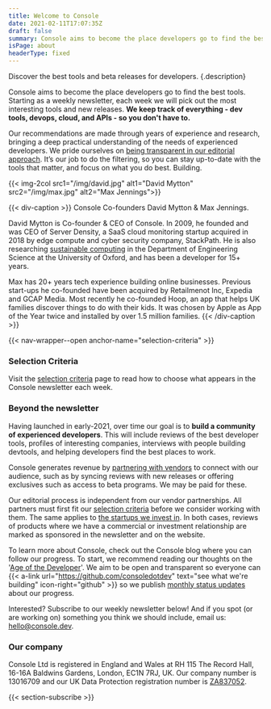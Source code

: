 ```yaml
---
title: Welcome to Console
date: 2021-02-11T17:07:35Z
draft: false
summary: Console aims to become the place developers go to find the best tools.
isPage: about
headerType: fixed
---
```


Discover the best tools and beta releases for developers.
{.description}

Console aims to become the place developers go to find the best tools. Starting
as a weekly newsletter, each week we will pick out the most interesting tools
and new releases. **We keep track of everything - dev tools, devops, cloud, and
APIs - so you don't have to.**

Our recommendations are made through years of experience and research, bringing
a deep practical understanding of the needs of experienced developers. We pride
ourselves on [being transparent in our editorial
approach](/selection-criteria/). It’s our job to do the filtering, so you can
stay up-to-date with the tools that matter, and focus on what you do best.
Building.

{{< img-2col src1="/img/david.jpg" alt1="David Mytton" src2="/img/max.jpg" alt2="Max Jennings">}}

{{< div-caption >}} Console Co-founders David Mytton & Max Jennings.

David Mytton is Co-founder & CEO of Console. In 2009, he founded and was CEO of
Server Density, a SaaS cloud monitoring startup acquired in 2018 by edge compute
and cyber security company, StackPath. He is also researching [sustainable
computing](https://davidmytton.blog/sustainable-computing/) in the Department of
Engineering Science at the University of Oxford, and has been a developer for
15+ years.

Max has 20+ years tech experience building online businesses. Previous start-ups
he co-founded have been acquired by Retailmenot Inc, Expedia and GCAP Media.
Most recently he co-founded Hoop, an app that helps UK families discover things
to do with their kids. It was chosen by Apple as App of the Year twice and
installed by over 1.5 million families. {{< /div-caption >}}

{{< nav-wrapper--open anchor-name="selection-criteria" >}}

### Selection Criteria

Visit the [selection criteria](/selection-criteria/) page to read how to choose
what appears in the Console newsletter each week.

### Beyond the newsletter

Having launched in early-2021, over time our goal is to **build a community of
experienced developers**. This will include reviews of the best developer tools,
profiles of interesting companies, interviews with people building devtools, and
helping developers find the best places to work.

Console generates revenue by [partnering with vendors](/advertise/) to connect
with our audience, such as by syncing reviews with new releases or offering
exclusives such as access to beta programs. We may be paid for these.

Our editorial process is independent from our vendor partnerships. All partners
must first fit our [selection criteria](/selection-criteria/) before we consider
working with them. The same applies to [the startups we invest in](/zero/). In
both cases, reviews of products where we have a commercial or investment
relationship are marked as sponsored in the newsletter and on the website.

To learn more about Console, check out the Console blog where you can follow our
progress. To start, we recommend reading our thoughts on the
'[Age of the Developer](https://blog.console.dev/focusing-on-developers/)'. We
aim to be open and transparent so everyone can {{< a-link url="https://github.com/consoledotdev" text="see what we're building" icon-right="github" >}} so we publish
[monthly status updates](https://blog.console.dev/tag/status-update/) about our
progress.

Interested? Subscribe to our weekly newsletter below! And if you spot (or are
working on) something you think we should include, email us:
[hello@console.dev](mailto:hello@console.dev).

### Our company

Console Ltd is registered in England and Wales at RH 115 The Record Hall, 16-16A
Baldwins Gardens, London, EC1N 7RJ, UK. Our company number is 13016709 and our
UK Data Protection registration number is
[ZA837052](https://ico.org.uk/ESDWebPages/Entry/ZA837052).

{{< section-subscribe >}}
